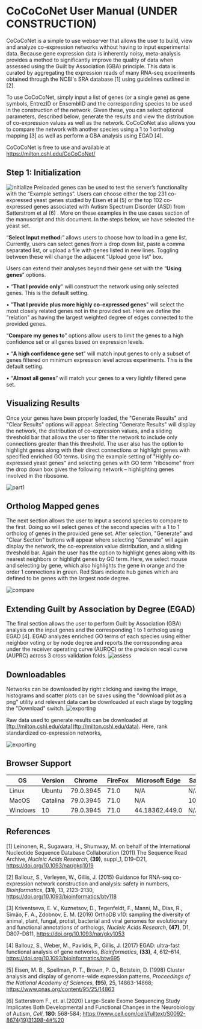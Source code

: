 # CoCoCoNet User Manual (UNDER CONSTRUCTION)

CoCoCoNet is a simple to use webserver that allows the user to build, view and analyze co-expression networks without having to input experimental data. Because gene expression data is inherently noisy, meta-analysis provides a method to significantly improve the quality of data when assessed using the Guilt by Association (GBA) principle. This data is curated by aggregating the expression reads of many RNA-seq experiments obtained through the NCBI's SRA database [1] using guidelines outlined in [2]. 

To use CoCoCoNet, simply input a list of genes (or a single gene) as gene symbols, EntrezID or EnsemblID and the corresponding species to be used in the construction of the network. Given these, you can select optional parameters, described below, generate the results and view the distribution of co-expression values as well as the network. CoCoCoNet also allows you to compare the network with another species using a 1 to 1 ortholog mapping [3] as well as perform a GBA analysis using EGAD [4].

CoCoCoNet is free to use and available at https://milton.cshl.edu/CoCoCoNet/

## Step 1: Initialization
![initialize](https://github.com/johnlee4/CoCoCoNet/blob/master/figures/initialize.png)
Preloaded genes can be used to test the server’s functionality with the “Example settings”. Users can choose either the top 231 co-expressed yeast genes studied by Eisen et al (5) or the top 102 co-expressed genes associated with Autism Spectrum Disorder (ASD) from Satterstrom et al (6) . More on these examples in the use cases section of the manuscript and this document. In the steps below, we have selected the yeast set.

“__Select Input method:__” allows users to choose how to load in a gene list. Currently, users can select genes from a drop down list, paste a comma separated list, or upload a file with genes listed in new lines. Toggling between these will change the adjacent “Upload gene list” box. 

Users can extend their analyses beyond their gene set with the “__Using genes__” options. 

•	“__That I provide only__" will construct the network using only selected genes. This is the default setting.

•	"__That I provide plus more highly co-expressed genes__" will select the most closely related genes not in the provided set. Here we define the "relation" as having the largest weighted degree of edges connected to the provided genes.



“__Compare my genes to__” options allow users to limit the genes to a high confidence set or all genes based on expression levels. 

•	“__A high confidence gene set__” will match input genes to only a subset of genes filtered on minimum expression level across experiments. This is the default setting.

•	“__Almost all genes__” will match your genes to a very lightly filtered gene set.

  
## Visualizing Results

Once your genes have been properly loaded, the "Generate Results" and "Clear Results" options will appear. Selecting "Generate Results" will display the network, the distribution of co-expression values, and a sliding threshold bar that allows the user to filter the network to include only connections greater than this threshold. The user also has the option to highlight genes along with their direct connections or highlight genes with specified enriched GO terms. Using the example setting of "Highly co-expressed yeast genes" and selecting genes with GO term "ribosome" from the drop down box gives the following network – highlighting genes involved in the ribosome. 

![part1](https://github.com/johnlee4/CoCoCoNet/blob/master/figures/part1.png)

## Ortholog Mapped genes

The next section allows the user to input a second species to compare to the first. Doing so will select genes of the second species with a 1 to 1 ortholog of genes in the provided gene set. After selection, "Generate" and "Clear Section" buttons will appear where selecting "Generate" will again display the network, the co-expression value distribution, and a sliding threshold bar. Again the user has the option to highlight genes along with its nearest neighbors or highlight genes by GO term. Here, we select mouse and selecting by gene, which also highlights the gene in orange and the order 1 connections in green. Red Stars indicate hub genes which are defined to be genes with the largest node degree.

![compare](https://github.com/johnlee4/CoCoCoNet/blob/master/figures/compare.png)


## Extending Guilt by Association by Degree (EGAD)

The final section allows the user to perform Guilt by Association (GBA) analysis on the input genes and the corresponding 1 to 1 ortholog using EGAD [4]. EGAD analyzes enriched GO terms of each species using either neighbor voting or by node degree and reports the corresponding area under the receiver operating curve (AUROC) or the precision recall curve (AUPRC) across 3 cross validation folds. 
![assess](https://github.com/johnlee4/CoCoCoNet/blob/master/figures/assess.png)

## Downloadables

Networks can be downloaded by right clicking and saving the image, histograms and scatter plots can be saves using the "download plot as a png" utility and relevant data can be downloaded at each stage by toggling the "Download" switch.
![exporting](https://github.com/johnlee4/CoCoCoNet/blob/master/figures/exporting.png)


Raw data used to generate results can be downloaded at [ftp://milton.cshl.edu/data](ftp://milton.cshl.edu/data). Here, rank standardized co-expression networks, 

![exporting](https://github.com/johnlee4/CoCoCoNet/blob/master/figures/exporting.png)

## Browser Support

| OS | Version | Chrome | FireFox | Microsoft  Edge | Safari | 
| ----- | ----- | ----- | ----- | -----  | ----- | 
| Linux | Ubuntu | 79.0.3945 | 71.0 | N/A | N/A | 
| MacOS | Catalina | 79.0.3945 | 71.0 | N/A | 10.1.2 | 
| Windows | 10 | 79.0.3945 | 71.0 | 44.18362.449.0 | N/A | 


## References

[1] Leinonen, R., Sugawara, H., Shumway, M. on behalf of the International Nucleotide Sequence Database Collaboration (2011) The Sequence Read Archive, _Nucleic Acids Research_, __(39)__, suppl_1, D19–D21, https://doi.org/10.1093/nar/gkq1019

[2] Ballouz, S., Verleyen, W., Gillis, J. (2015) Guidance for RNA-seq co-expression network construction and analysis: safety in numbers, _Bioinformatics_, __(31)__, 13, 2123–2130, https://doi.org/10.1093/bioinformatics/btv118

[3] Kriventseva, E. V., Kuznetsov, D., Tegenfeldt, F., Manni, M., Dias, R., Simão, F. A., Zdobnov, E. M. (2019) OrthoDB v10: sampling the diversity of animal, plant, fungal, protist, bacterial and viral genomes for evolutionary and functional annotations of orthologs, _Nucleic Acids Research_, __(47)__, D1, D807–D811, https://doi.org/10.1093/nar/gky1053

[4] Ballouz, S., Weber, M., Pavlidis, P., Gillis, J. (2017) EGAD: ultra-fast functional analysis of gene networks, _Bioinformatics_, __(33)__, 4, 612–614, https://doi.org/10.1093/bioinformatics/btw695

[5] Eisen, M. B., Spellman, P. T., Brown, P. O., Botstein, D. (1998) Cluster analysis and display of genome-wide expression patterns, _Proceedings of the National Academy of Sciences_, __(95)__, 25, 14863-14868; https://www.pnas.org/content/95/25/14863

[6] Satterstrom F., et. al.(2020) Large-Scale Exome Sequencing Study Implicates Both Developmental and Functional Changes in the Neurobiology of Autism, _Cell_, __180__: 568-584; https://www.cell.com/cell/fulltext/S0092-8674(19)31398-4#%20
